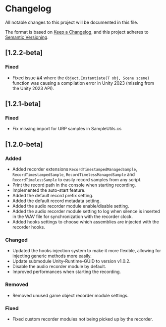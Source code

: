 # Changelog

All notable changes to this project will be documented in this file.

The format is based on [Keep a Changelog](https://keepachangelog.com/en/1.1.0/),
and this project adheres to [Semantic Versioning](https://semver.org/spec/v2.0.0.html).

## [1.2.2-beta]

### Fixed

- Fixed issue [#4](https://github.com/liris-xr/PLUME-Recorder/issues/4) where the `Object.Instantiate(T obj, Scene scene)` function was causing a compilation error in Unity 2023 (missing from the Unity 2023 API).

## [1.2.1-beta]

### Fixed

- Fix missing import for URP samples in SampleUtils.cs

## [1.2.0-beta]

### Added

- Added recorder extensions `RecordTimestampedManagedSample`, `RecordTimestampedSample`, `RecordTimelessManagedSample` and `RecordTimelessSample` to easily record samples from any script.
- Print the record path in the console when starting recording.
- Implemented the auto-start feature.
- Added the default record prefix setting.
- Added the default record metadata setting.
- Added the audio recorder module enable/disable setting.
- Added the audio recorder module setting to log when silence is inserted in the WAV file for synchronization with the recorder clock.
- Added hooks settings to choose which assemblies are injected with the recorder hooks.

### Changed

- Updated the hooks injection system to make it more flexible, allowing for injecting generic methods more easily.
- Update submodule Unity-Runtime-GUID to version v1.0.2.
- Disable the audio recorder module by default.
- Improved performances when starting the recording.

### Removed

- Removed unused game object recorder module settings.

### Fixed

- Fixed custom recorder modules not being picked up by the recorder.
